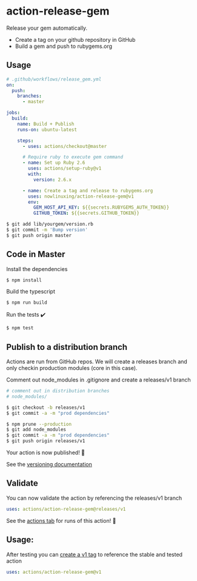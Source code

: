 # action-release-gem

Release your gem automatically.

* Create a tag on your github repository in GitHub
* Build a gem and push to rubygems.org

## Usage

```yaml
# .github/workflows/release_gem.yml
on:
  push:
    branches:
      - master

jobs:
  build:
    name: Build + Publish
    runs-on: ubuntu-latest

    steps:
      - uses: actions/checkout@master

      # Require ruby to execute gem command
      - name: Set up Ruby 2.6
        uses: actions/setup-ruby@v1
        with:
          version: 2.6.x

      - name: Create a tag and release to rubygems.org
        uses: nowlinuxing/action-release-gem@v1
        env:
          GEM_HOST_API_KEY: ${{secrets.RUBYGEMS_AUTH_TOKEN}}
          GITHUB_TOKEN: ${{secrets.GITHUB_TOKEN}}
```

```sh
$ git add lib/yourgem/version.rb
$ git commit -m 'Bump version'
$ git push origin master
```

## Code in Master

Install the dependencies  
```bash
$ npm install
```

Build the typescript
```bash
$ npm run build
```

Run the tests :heavy_check_mark:  
```bash
$ npm test
```

## Publish to a distribution branch

Actions are run from GitHub repos.  We will create a releases branch and only checkin production modules (core in this case). 

Comment out node_modules in .gitignore and create a releases/v1 branch
```bash
# comment out in distribution branches
# node_modules/
```

```bash
$ git checkout -b releases/v1
$ git commit -a -m "prod dependencies"
```

```bash
$ npm prune --production
$ git add node_modules
$ git commit -a -m "prod dependencies"
$ git push origin releases/v1
```

Your action is now published! :rocket: 

See the [versioning documentation](https://github.com/actions/toolkit/blob/master/docs/action-versioning.md)

## Validate

You can now validate the action by referencing the releases/v1 branch

```yaml
uses: actions/action-release-gem@releases/v1
```

See the [actions tab](https://github.com/actions/javascript-action/actions) for runs of this action! :rocket:

## Usage:

After testing you can [create a v1 tag](https://github.com/actions/toolkit/blob/master/docs/action-versioning.md) to reference the stable and tested action

```yaml
uses: actions/action-release-gem@v1
```
